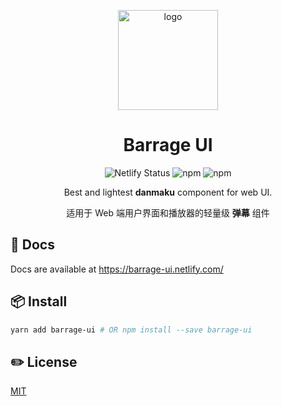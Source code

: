 <p align="center"><img alt="logo" src="https://github.com/parksben/barrage/raw/master/docs/images/logo.png" width="160" height="160"></p>

<h1 align="center">Barrage UI</h1>

<p align="center">
  <img alt="Netlify Status" src="https://api.netlify.com/api/v1/badges/ded2f204-6eb9-409e-bdad-59f72c397e39/deploy-status">
  <img alt="npm" src="https://img.shields.io/npm/l/barrage-ui.svg">
  <img alt="npm" src="https://img.shields.io/npm/dt/barrage-ui.svg">
</p>
<p align="center">Best and lightest <b>danmaku</b> component for web UI.</p>
<p align="center">适用于 Web 端用户界面和播放器的轻量级 <b>弹幕</b> 组件</p>

## 📄 Docs

Docs are available at <https://barrage-ui.netlify.com/>

## 📦 Install

```bash
yarn add barrage-ui # OR npm install --save barrage-ui
```

## ✏️ License

[MIT](LICENSE)
